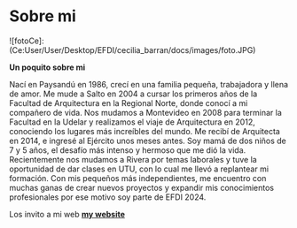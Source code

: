 # Sobre mi

![fotoCe]:(Ce:User/User/Desktop/EFDI/cecilia_barran/docs/images/foto.JPG)


**Un poquito sobre mi**

Nací en Paysandú en 1986, crecí en una familia pequeña, trabajadora y llena de amor. 
Me mude a Salto en 2004 a cursar los primeros años de la Facultad de Arquitectura en la Regional Norte, donde conocí a mi compañero de vida. Nos mudamos a Montevideo en 2008 para terminar la Facultad en la Udelar y realizamos el viaje de Arquitectura en 2012, conociendo los lugares más increíbles del mundo.
Me recibí de Arquitecta en 2014, e ingresé al Ejército unos meses antes. 
Soy mamá de dos niños de 7 y 5 años, el desafío más intenso y hermoso que me dió la vida. 
Recientemente nos mudamos a Rivera por temas laborales y tuve la oportunidad de dar clases en UTU, con lo cual me llevó a replantear mi formación. Con mis pequeños más independientes, me encuentro con muchas ganas de crear nuevos proyectos y expandir mis conocimientos profesionales por ese motivo soy parte de EFDI 2024. 
 
Los invito a mi web **[my website](https://community.emergentfutures.io/courses/5566525/content)** 


[foto]: ../images/foto.jpg 